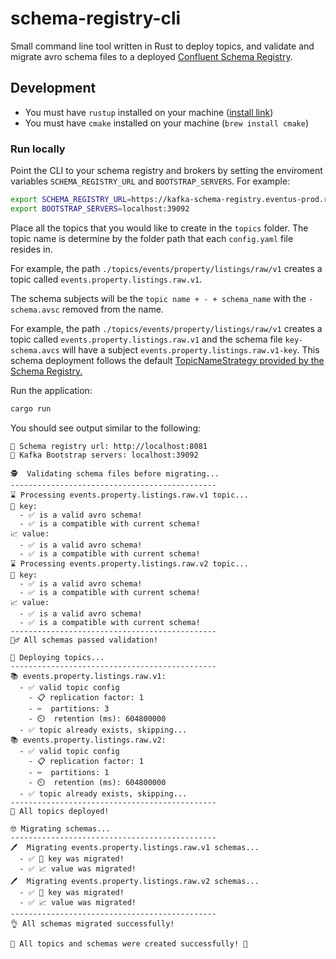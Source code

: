 # schema-registry-cli

Small command line tool written in Rust to deploy topics, and validate and migrate avro schema files to a deployed [Confluent Schema Registry](https://github.com/confluentinc/schema-registry).

## Development

- You must have `rustup` installed on your machine ([install link](https://www.rust-lang.org/tools/install))
- You must have `cmake` installed on your machine (`brew install cmake`)

### Run locally

Point the CLI to your schema registry and brokers by setting the enviroment variables `SCHEMA_REGISTRY_URL` and `BOOTSTRAP_SERVERS`. For example:

```bash
export SCHEMA_REGISTRY_URL=https://kafka-schema-registry.eventus-prod.realestate.com.au
export BOOTSTRAP_SERVERS=localhost:39092
```

Place all the topics that you would like to create in the `topics` folder. The topic name is determine by the folder path that each `config.yaml` file resides in.

For example, the path `./topics/events/property/listings/raw/v1` creates a topic called `events.property.listings.raw.v1`.

The schema subjects will be the `topic name + - + schema_name` with the `-schema.avsc` removed from the name.

For example, the path `./topics/events/property/listings/raw/v1` creates a topic called `events.property.listings.raw.v1` and the schema file `key-schema.avcs` will have a subject `events.property.listings.raw.v1-key`. This schema deployment follows the default [TopicNameStrategy provided by the Schema Registry.](https://docs.confluent.io/current/schema-registry/serdes-develop/index.html#overview)

Run the application:

```bash
cargo run
```

You should see output similar to the following:

```
🔧 Schema registry url: http://localhost:8081
🥾 Kafka Bootstrap servers: localhost:39092

🕵️  Validating schema files before migrating...
----------------------------------------------
⌛ Processing events.property.listings.raw.v1 topic...
🔑 key:
  - ✅ is a valid avro schema!
  - ✅ is a compatible with current schema!
📈 value:
  - ✅ is a valid avro schema!
  - ✅ is a compatible with current schema!
⌛ Processing events.property.listings.raw.v2 topic...
🔑 key:
  - ✅ is a valid avro schema!
  - ✅ is a compatible with current schema!
📈 value:
  - ✅ is a valid avro schema!
  - ✅ is a compatible with current schema!
----------------------------------------------
🙆‍♂️ All schemas passed validation!

🚀 Deploying topics...
----------------------------------------------
📚 events.property.listings.raw.v1:
  - ✅ valid topic config
    - 📋 replication factor: 1
    - ✂️  partitions: 3
    - ⏲️  retention (ms): 604800000
  - ✅ topic already exists, skipping...
📚 events.property.listings.raw.v2:
  - ✅ valid topic config
    - 📋 replication factor: 1
    - ✂️  partitions: 1
    - ⏲️  retention (ms): 604800000
  - ✅ topic already exists, skipping...
----------------------------------------------
🚢 All topics deployed!

🤓 Migrating schemas...
----------------------------------------------
🖊️  Migrating events.property.listings.raw.v1 schemas...
  - ✅ 🔑 key was migrated!
  - ✅ 📈 value was migrated!
🖊️  Migrating events.property.listings.raw.v2 schemas...
  - ✅ 🔑 key was migrated!
  - ✅ 📈 value was migrated!
----------------------------------------------
👌 All schemas migrated successfully!

🎉 All topics and schemas were created successfully! 🎉
```
